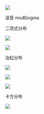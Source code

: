 ![](https://gitee.com/hxc8/images2/raw/master/img/202407172204274.jpg)

读音 miu和sigma

二项式分布

![](https://gitee.com/hxc8/images2/raw/master/img/202407172204033.jpg)

![](https://gitee.com/hxc8/images2/raw/master/img/202407172204143.jpg)

泊松分布

![](https://gitee.com/hxc8/images2/raw/master/img/202407172204048.jpg)

![](https://gitee.com/hxc8/images2/raw/master/img/202407172204643.jpg)

![](https://gitee.com/hxc8/images2/raw/master/img/202407172204823.jpg)

卡方分布

![](https://gitee.com/hxc8/images2/raw/master/img/202407172204816.jpg)